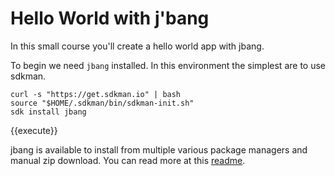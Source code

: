 # Hello World with j'bang

In this small course you'll create a hello world app with jbang.

To begin we need `jbang` installed. In this environment the simplest are to use sdkman.

```
curl -s "https://get.sdkman.io" | bash
source "$HOME/.sdkman/bin/sdkman-init.sh"
sdk install jbang
```
{{execute}}

jbang is available to install from multiple various package managers and manual zip download. You can read more at this [readme](https://github.com/maxandersen/jbang). 